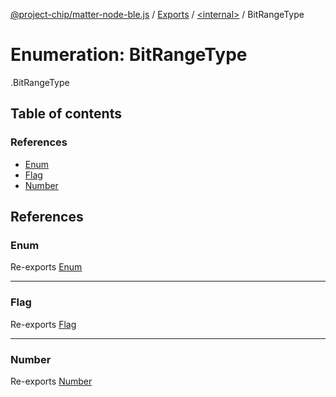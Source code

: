 [@project-chip/matter-node-ble.js](../README.md) / [Exports](../modules.md) / [<internal\>](../modules/internal_.md) / BitRangeType

# Enumeration: BitRangeType

[<internal>](../modules/internal_.md).BitRangeType

## Table of contents

### References

- [Enum](internal_.BitRangeType.md#enum)
- [Flag](internal_.BitRangeType.md#flag)
- [Number](internal_.BitRangeType.md#number)

## References

### Enum

Re-exports [Enum](../modules/internal_.md#enum)

___

### Flag

Re-exports [Flag](../modules/internal_.md#flag)

___

### Number

Re-exports [Number](../modules/internal_.md#number)
